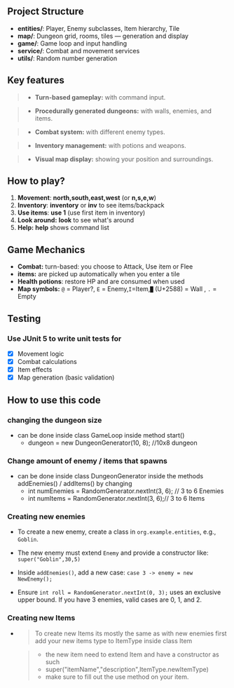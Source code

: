 ## Project Structure

- **entities/**: Player, Enemy subclasses, Item hierarchy, Tile
- **map/**:  Dungeon grid, rooms, tiles — generation and display
- **game/**: Game loop and input handling
- **service/**: Combat and movement services
- **utils/**: Random number generation

## Key features

> - **Turn-based gameplay:** with command input.

> - **Procedurally generated dungeons:** with walls, enemies, and items.

> - **Combat system:** with different enemy types.

> - **Inventory management:** with potions and weapons.

> - **Visual map display:** showing your position and surroundings.

## How to play?

1. **Movement**: **north,south,east,west** (or **n,s,e,w**)
2. **Inventory**: **inventory** or **inv** to see items/backpack
3. **Use items**: **use 1** (use first item in inventory)
4. **Look around:** **look** to see what's around
5. **Help:** **help** shows command list

## Game Mechanics

- **Combat:** turn-based: you choose to Attack, Use item or Flee
- **items:** are picked up automatically when you enter a tile
- **Health potions**: restore HP and are consumed when used
- **Map symbols:** `@` = Player?, `E` = Enemy,`I`=Item,`█` (U+2588) = Wall , `.` =
  Empty

## Testing

### Use JUnit 5 to write unit tests for

- [x] Movement logic
- [x] Combat calculations
- [x] Item effects
- [x] Map generation (basic validation)

## How to use this code

### changing the dungeon size

- can be done inside class GameLoop inside method start()
    - dungeon = new DungeonGenerator(10, 8); //10x8 dungeon

### Change amount of enemy / items that spawns

- can be done inside class DungeonGenerator inside the methods
  addEnemies() / addItems() by changing
    - int numEnemies = RandomGenerator.nextInt(3, 6); // 3 to 6 Enemies
    - int numItems = RandomGenerator.nextInt(3, 6);// 3 to 6 Items

### Creating new enemies

- To create a new enemy, create a class in `org.example.entities`, e.g., `Goblin`.
- The new enemy must extend `Enemy` and provide a constructor like:
  `super("Goblin",30,5)`

- Inside `addEnemies()`, add a new case:
  `case 3 -> enemy = new NewEnemy();`
- Ensure `int roll = RandomGenerator.nextInt(0, 3);` uses an exclusive upper bound.
  If you have 3 enemies, valid cases are 0, 1, and 2.

### Creating new Items

- > To create new Items its mostly the same as with new enemies
  first add your new items type to ItemType inside class Item

  > - the new item need to extend Item and have a constructor as such
  > - super("itemName","description",ItemType.newItemType)
  > - make sure to fill out the use method on your item.

  

